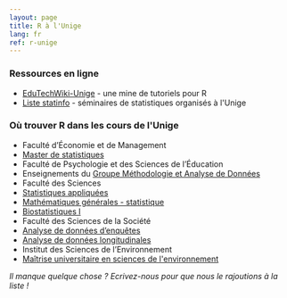 ```yaml
---
layout: page
title: R à l'Unige
lang: fr
ref: r-unige
---
```


### Ressources en ligne
* [EduTechWiki-Unige](http://edutechwiki.unige.ch/fr/Tutoriels_R) - une mine de tutoriels pour R
* [Liste statinfo](https://listes.unige.ch/sympa/info/statinfo) - séminaires de statistiques organisés à l'Unige

### Où trouver R dans les cours de l'Unige

* Faculté d’Économie et de Management
 * [Master de statistiques](http://www.unige.ch/gsem/rcs/master/program/)
* Faculté de Psychologie et des Sciences de l’Éducation
 * Enseignements du [Groupe Méthodologie et Analyse de Données](http://www.unige.ch/fapse/mad/services/)
* Faculté des Sciences 
 * [Statistiques appliquées](http://wadme.unige.ch:3149/pls/opprg/w_det_cours.debut?p_code_cours=14B951&p_plan_is=0&p_langue=1&p_frame=N&p_mode=PGC&p_annee=2015&p_suffixe=&p_grtri=)
 * [Mathématiques générales - statistique](http://wadme.unige.ch:3149/pls/opprg/w_det_cours.debut?p_code_cours=11M002&p_plan_is=0&p_langue=1&p_frame=N&p_mode=PGC&p_annee=2015&p_suffixe=&p_grtri=)
 * [Biostatistiques I](http://wadme.unige.ch:3149/pls/opprg/w_det_cours.debut?p_code_cours=11M004&p_plan_is=0&p_langue=1&p_frame=N&p_mode=PGC&p_annee=2015&p_suffixe=&p_grtri=)
* Faculté des Sciences de la Société
 * [Analyse de données d’enquêtes](http://wadme.unige.ch:3149/pls/opprg/w_det_cours.debut?p_code_cours=T415009&p_plan_is=0&p_langue=1&p_frame=N&p_mode=PGC&p_annee=2015&p_suffixe=&p_grtri=)
 * [Analyse de données longitudinales](http://wadme.unige.ch:3149/pls/opprg/w_det_cours.debut?p_code_cours=T415012&p_plan_is=0&p_langue=1&p_frame=N&p_mode=PGC&p_annee=2015&p_suffixe=&p_grtri=)
* Institut des Sciences de l’Environnement 
 * [Maîtrise universitaire en sciences de l'environnement](http://wadme.unige.ch:3149/pls/opprg/w_rech_cours.result_fac?p_langue=1&p_struct=1&p_annee=2015&p_grtri=6806)

*Il manque quelque chose ? Ecrivez-nous pour que nous le rajoutions à la liste !*
